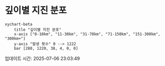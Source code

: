 # 깊이별 지진 분포

```mermaid
xychart-beta
    title "깊이별 지진 분포"
    x-axis ["0-10km", "11-30km", "31-70km", "71-150km", "151-300km", "300km+"]
    y-axis "발생 횟수" 0 --> 1222
    bar [280, 1220, 38, 4, 0, 0]
```

업데이트 시간: 2025-07-06 23:03:49
